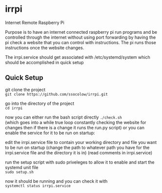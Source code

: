 # irrpi
Internet Remote Raspberry Pi  

Purpose is to have an internet connected raspberry pi run programs and be controlled through the internet without using port forwarding by having the pi check a website that you can control with instructions.  The pi runs those instructions once the website changes.

The irrpi.service should get associated with /etc/systemd/system which should be accomplished in quick setup

## Quick Setup
git clone the project  
`git clone https://github.com/ssocolow/irrpi.git`

go into the directory of the project  
`cd irrpi`

now you can either run the bash script directly `./check.sh`  
(which goes into a while true loop constantly checking the website for changes then if there is a change it runs the run.py script) or you can enable the service for it to be run on startup:

edit the irrpi.service file to contain your working directory and file you want to be run on startup (change the path to whatever path you have for the irrpi.service file and the directory it is in) (read comments in irrpi.service)

run the setup script with sudo priveleges to allow it to enable and start the systemd unit file  
`sudo setup.sh`

now it should be running and you can check it with  
`systemctl status irrpi.service`

